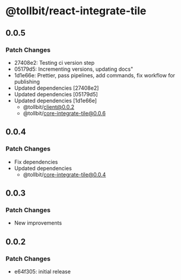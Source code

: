 # @tollbit/react-integrate-tile

## 0.0.5

### Patch Changes

- 27408e2: Testing ci version step
- 05179d5: Incrementing versions, updating docs"
- 1d1e66e: Prettier, pass pipelines, add commands, fix workflow for publishing
- Updated dependencies [27408e2]
- Updated dependencies [05179d5]
- Updated dependencies [1d1e66e]
  - @tollbit/client@0.0.2
  - @tollbit/core-integrate-tile@0.0.6

## 0.0.4

### Patch Changes

- Fix dependencies
- Updated dependencies
  - @tollbit/core-integrate-tile@0.0.4

## 0.0.3

### Patch Changes

- New improvements

## 0.0.2

### Patch Changes

- e64f305: initial release
